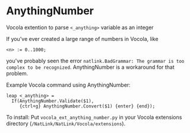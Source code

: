 # AnythingNumber
Vocola extention to parse `<_anything>` variable as an integer

If you've ever created a large range of numbers in Vocola, like
```
<n> := 0..1000;
```
you've probably seen the error `natlink.BadGrammar: The grammar is too complex to be recognized`. AnythingNumber is a workaround for that problem.

Example Vocola command using AnythingNumber:
```
leap <_anything> =
  If(AnythingNumber.Validate($1),
     {ctrl+g} AnythingNumber.Convert($1) {enter} {end});
```

To install: Put `vocola_ext_anything_number.py` in your Vocola extensions directory (`/NatLink/NatLink/Vocola/extensions`).
